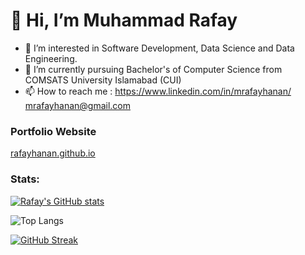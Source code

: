 <h1>👋 Hi, I’m Muhammad Rafay</h1>

- 👀 I’m interested in Software Development, Data Science and Data Engineering.
- 🌱 I’m currently pursuing Bachelor's of Computer Science from COMSATS University Islamabad (CUI)
- 📫 How to reach me : https://www.linkedin.com/in/mrafayhanan/<br>mrafayhanan@gmail.com

<h3>Portfolio Website</h3>

<a href="https://rafayhanan.github.io">rafayhanan.github.io</a>

<h3>Stats:</h3>

[![Rafay's GitHub stats](https://github-readme-stats.vercel.app/api?username=rafayhanan&hide=contribs&show_icons=true&theme=radical)](https://github.com/anuraghazra/github-readme-stats)

![Top Langs](https://github-readme-stats.vercel.app/api/top-langs/?username=rafayhanan&hide_progress=true&theme=radical)

[![GitHub Streak](https://streak-stats.demolab.com?user=rafayhanan&theme=radical)](https://git.io/streak-stats)
<!---
rafayhanan/rafayhanan is a ✨ special ✨ repository because its `README.md` (this file) appears on your GitHub profile.
You can click the Preview link to take a look at your changes.
--->
